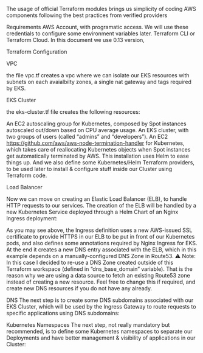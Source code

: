 




The usage of official Terraform modules brings us simplicity of coding AWS components following the best practices from verified providers

Requirements
AWS Account, with programatic access. We will use these credentials to configure some environment variables later.
Terraform CLI or Terraform Cloud. In this document we use 0.13 version,

Terraform Configuration

VPC

the file vpc.tf creates a vpc where we can isolate our EKS resources with subnets on each avaialbilty zones, a single nat gateway and tags required by EKS.

EKS Cluster

the eks-cluster.tf file creates the following resources:

An EC2 autoscaling group for Kubernetes, composed by Spot instances autoscaled out/down based on CPU average usage.
An EKS cluster, with two groups of users (called “admins” and “developers”).
An EC2 https://github.com/aws/aws-node-termination-handler for Kubernetes, which takes care of reallocating Kubernetes objects when Spot instances get automatically terminated by AWS. This installation uses Helm to ease things up.
And we also define some Kubernetes/Helm Terraform providers, to be used later to install & configure stuff inside our Cluster using Terraform code.

Load Balancer

Now we can move on creating an Elastic Load Balancer (ELB), to handle HTTP requests to our services. The creation of the ELB will be handled by a new Kubernetes Service deployed through a Helm Chart of an Nginx Ingress deployment:

As you may see above, the Ingress definition uses a new AWS-issued SSL certificate to provide HTTPS in our ELB to be put in front of our Kubernetes pods, and also defines some annotations required by Nginx Ingress for EKS. At the end it creates a new DNS entry associated with the ELB, which in this example depends on a manually-configured DNS Zone in Route53.
⚠️ Note: In this case I decided to re-use a DNS Zone created outside of this Terraform workspace (defined in “dns_base_domain” variable). That is the reason why we are using a data source to fetch an existing Route53 zone instead of creating a new resource. Feel free to change this if required, and create new DNS resources if you do not have any already.

DNS
The next step is to create some DNS subdomains associated with our EKS Cluster, which will be used by the Ingress Gateway to route requests to specific applications using DNS subdomains:

Kubernetes Namespaces
The next step, not really mandatory but recommended, is to define some Kubernetes namespaces to separate our Deployments and have better management & visibility of applications in our Cluster:
